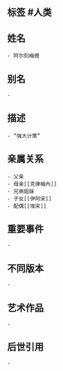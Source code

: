 ## 标签  #人类
## 姓名
	- 阿尔刻梅德
## 别名
	-
## 描述
	- “强大计策”
## 亲属关系
	- 父亲
	- 母亲[[克律梅內]]
	- 兄弟姐妹
	- 子女[[伊阿宋]]
	- 配偶[[埃宋]]
## 重要事件
	-
## 不同版本
	-
## 艺术作品
	-
## 后世引用
	-
